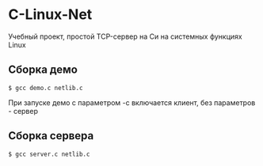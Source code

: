 # C-Linux-Net
Учебный проект, простой TCP-сервер на Си на системных функциях Linux
## Сборка демо
    $ gcc demo.c netlib.c
При запуске демо с параметром -c включается клиент, без параметров - сервер
## Сборка сервера
    $ gcc server.c netlib.c

